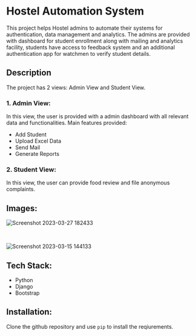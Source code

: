 # Hostel Automation System
This project helps Hostel admins to automate their systems for authentication, data management and analytics. 
The admins are provided with dashboard for student enrollment along with mailing and analytics facility, 
students have access to feedback system and an additional authentication app for watchmen to verify student details.

## Description
The project has 2 views: Admin View and Student View. 

### 1. Admin View: 
In this view, the user is provided with a admin dashboard with all relevant data and functionalities. Main features provided:
* Add Student 
* Upload Excel Data
* Send Mail
* Generate Reports

### 2. Student View:
In this view, the user can provide food review and file anonymous complaints.

## Images:
![Screenshot 2023-03-27 182433](https://user-images.githubusercontent.com/67941652/227946551-a5c945b1-4507-4b58-adb0-0226725775c0.png)


<br>








![Screenshot 2023-03-15 144133](https://user-images.githubusercontent.com/67941652/227946706-c9cb5d79-27ba-4ca9-93da-8f2f3d9d09c0.png)

## Tech Stack:
* Python
* Django
* Bootstrap

## Installation:
Clone the github repository and use `pip` to install the reqiurements. 
